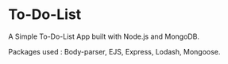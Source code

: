 # To-Do-List
A Simple To-Do-List App built with Node.js and MongoDB.

Packages used : Body-parser, EJS, Express, Lodash, Mongoose.
